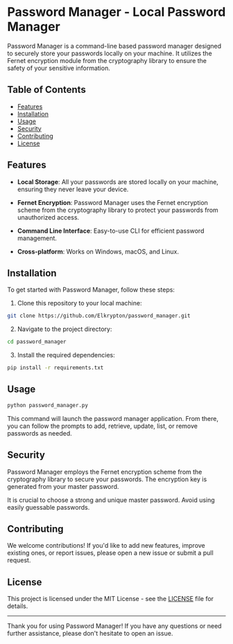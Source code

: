 # Password Manager - Local Password Manager

Password Manager is a command-line based password manager designed to securely store your passwords locally on your machine. It utilizes the Fernet encryption module from the cryptography library to ensure the safety of your sensitive information.

## Table of Contents

- [Features](#features)
- [Installation](#installation)
- [Usage](#usage)
- [Security](#security)
- [Contributing](#contributing)
- [License](#license)

## Features

- **Local Storage**: All your passwords are stored locally on your machine, ensuring they never leave your device.

- **Fernet Encryption**: Password Manager uses the Fernet encryption scheme from the cryptography library to protect your passwords from unauthorized access.

- **Command Line Interface**: Easy-to-use CLI for efficient password management.

- **Cross-platform**: Works on Windows, macOS, and Linux.

## Installation

To get started with Password Manager, follow these steps:

1. Clone this repository to your local machine:

```bash
git clone https://github.com/Elkrypton/password_manager.git
```

2. Navigate to the project directory:

```bash
cd password_manager
```

3. Install the required dependencies:

```bash
pip install -r requirements.txt
```

## Usage

```bash
python password_manager.py
```

This command will launch the password manager application. From there, you can follow the prompts to add, retrieve, update, list, or remove passwords as needed.

## Security

Password Manager employs the Fernet encryption scheme from the cryptography library to secure your passwords. The encryption key is generated from your master password.

It is crucial to choose a strong and unique master password. Avoid using easily guessable passwords.

## Contributing

We welcome contributions! If you'd like to add new features, improve existing ones, or report issues, please open a new issue or submit a pull request.

## License

This project is licensed under the MIT License - see the [LICENSE](LICENSE) file for details.

---

Thank you for using Password Manager! If you have any questions or need further assistance, please don't hesitate to open an issue.
